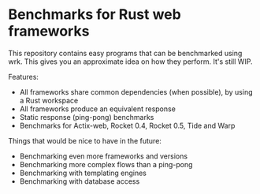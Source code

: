 # Benchmarks for Rust web frameworks

This repository contains easy programs that can be benchmarked using wrk. This gives you an
approximate idea on how they perform. It's still WIP.

Features:
 - All frameworks share common dependencies (when possible), by using a Rust workspace
 - All frameworks produce an equivalent response
 - Static response (ping-pong) benchmarks
 - Benchmarks for Actix-web, Rocket 0.4, Rocket 0.5, Tide and Warp

Things that would be nice to have in the future:
 - Benchmarking even more frameworks and versions
 - Benchmarking more complex flows than a ping-pong
 - Benchmarking with templating engines
 - Benchmarking with database access
 